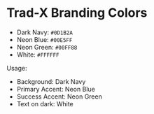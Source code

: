 # Trad-X Branding Colors

- Dark Navy: `#0D1B2A`
- Neon Blue: `#00E5FF`
- Neon Green: `#00FF88`
- White: `#FFFFFF`

Usage:
- Background: Dark Navy
- Primary Accent: Neon Blue
- Success Accent: Neon Green
- Text on dark: White